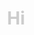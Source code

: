 <!DOCTYPE>
<html>
  <head>
    <meta charset="UTF-8">
    
  </head>
  <body>
    <div align="center">
      <h1 style="color:#cccccc;">Hi</h1>
    </div>
  </body>
  
</html>
